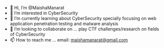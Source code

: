 - 👋 Hi, I’m @MaishaManarat
- 👀 I’m interested in CyberSecurity
- 🌱 I’m currently learning about CyberSecurity specially focusing on web application penetration testing and malware analysis
- 💞️ I’m looking to collaborate on ... play CTF challenges/research on fields of CyberSecurity
- 📫 How to reach me ... email: maishamanarat@gmail.com

<!---
MaishaManarat/MaishaManarat is a ✨ special ✨ repository because its `README.md` (this file) appears on your GitHub profile.
You can click the Preview link to take a look at your changes.
--->
